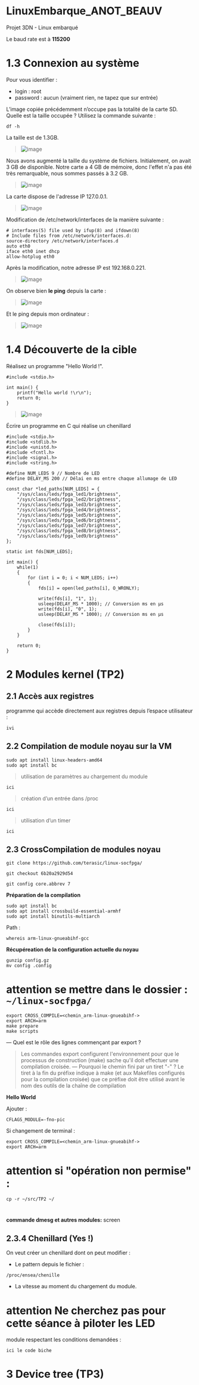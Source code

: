 # LinuxEmbarque_ANOT_BEAUV
Projet 3DN - Linux embarqué

Le baud rate est à **115200**
# **1.3 Connexion au système**
Pour vous identifier :
  * login : root
  * password : aucun (vraiment rien, ne tapez que sur entrée)
    
L’image copiée précédemment n’occupe pas la totalité de la carte SD. 
Quelle est la taille occupée ? Utilisez la commande suivante :
```
df -h
```
La taille est de 1.3GB.

> ![image](https://github.com/user-attachments/assets/eb16d2da-06b8-4309-a20d-f0d9bd283e2d)

Nous avons augmenté la taille du système de fichiers. Initialement, on avait 3 GB de disponible. Notre carte a 4 GB de mémoire, donc l'effet n'a pas été très remarquable, nous sommes passés à 3.2 GB.

> ![image](https://github.com/user-attachments/assets/c782e170-60bb-4777-8841-f2b63583a6b1)


La carte dispose de l'adresse IP 127.0.0.1.

> ![image](https://github.com/user-attachments/assets/1fff7dbf-9396-4703-bc70-93319a9d9706)


Modification de /etc/network/interfaces de la manière suivante :
```
# interfaces(5) file used by ifup(8) and ifdown(8)
# Include files from /etc/network/interfaces.d:
source-directory /etc/network/interfaces.d
auto eth0
iface eth0 inet dhcp
allow-hotplug eth0
```
Après la modification, notre adresse IP est 192.168.0.221.

> ![image](https://github.com/user-attachments/assets/f7f5e4dd-8efd-4623-a649-e4771ec72d2e)

On observe bien **le ping** depuis la carte : 

> ![image](https://github.com/user-attachments/assets/ca4338f8-653a-4fe9-9f8d-2e0e6db43488)

Et le ping depuis mon ordinateur :

> ![image](https://github.com/user-attachments/assets/572bc063-2abd-4962-a25d-d84345994814)


# **1.4 Découverte de la cible**

Réalisez un programme "Hello World !".

```
#include <stdio.h>

int main() {
    printf("Hello world !\r\n");
    return 0;
}
```


> ![image](https://github.com/user-attachments/assets/d8a232d4-4bec-4603-8067-39b1af85cdfe)



Écrire un programme en C qui réalise un chenillard
```
#include <stdio.h>
#include <stdlib.h>
#include <unistd.h>
#include <fcntl.h>
#include <signal.h>
#include <string.h>

#define NUM_LEDS 9 // Nombre de LED
#define DELAY_MS 200 // Délai en ms entre chaque allumage de LED

const char *led_paths[NUM_LEDS] = {
    "/sys/class/leds/fpga_led1/brightness",
    "/sys/class/leds/fpga_led2/brightness",
    "/sys/class/leds/fpga_led3/brightness",
    "/sys/class/leds/fpga_led4/brightness",
    "/sys/class/leds/fpga_led5/brightness",
    "/sys/class/leds/fpga_led6/brightness",
    "/sys/class/leds/fpga_led7/brightness",
    "/sys/class/leds/fpga_led8/brightness",
    "/sys/class/leds/fpga_led9/brightness"
};

static int fds[NUM_LEDS];

int main() {
    while(1)
    {
       	for (int i = 0; i < NUM_LEDS; i++)
       	{
       		fds[i] = open(led_paths[i], O_WRONLY);
       
       		write(fds[i], "1", 1);
       		usleep(DELAY_MS * 1000); // Conversion ms en µs
       		write(fds[i], "0", 1);
       		usleep(DELAY_MS * 1000); // Conversion ms en µs
       
       		close(fds[i]);
       	}
    }

    return 0;
}
```


# 2 Modules kernel (TP2)

## 2.1 Accès aux registres

programme qui accède directement aux registres depuis l’espace utilisateur :
```
ivi
```
## 2.2 Compilation de module noyau sur la VM
```
sudo apt install linux-headers-amd64
sudo apt install bc
```
> utilisation de paramètres au chargement du module
```
ici
```
> création d’un entrée dans /proc
```
ici
```
> utilisation d’un timer
```
ici
```

## 2.3 CrossCompilation de modules noyau

```
git clone https://github.com/terasic/linux-socfpga/
```
```
git checkout 6b20a2929d54
```
```
git config core.abbrev 7
```
**Préparation de la compilation**
```
sudo apt install bc
sudo apt install crossbuild-essential-armhf
sudo apt install binutils-multiarch
```
Path :
```
whereis arm-linux-gnueabihf-gcc
```
**Récupéreation de la configuration actuelle du noyau**
```
gunzip config.gz
mv config .config
```
# attention se mettre dans le dossier : ```~/linux-socfpga/```
```
export CROSS_COMPILE=<chemin_arm-linux-gnueabihf->
export ARCH=arm
make prepare
make scripts
```

— Quel est le rôle des lignes commençant par export ?
>Les commandes export configurent l'environnement pour que le processus de construction (make) sache qu'il doit effectuer une compilation croisée.
— Pourquoi le chemin fini par un tiret "-" ?
>Le tiret à la fin du préfixe indique à make (et aux Makefiles configurés pour la compilation croisée) que ce préfixe doit être utilisé avant le nom des outils de la chaîne de compilation

**Hello World**

Ajouter :
```
CFLAGS_MODULE=-fno-pic
```
Si changement de terminal : 
```
export CROSS_COMPILE=<chemin_arm-linux-gnueabihf->
export ARCH=arm
```
# attention si "opération non permise" :
```
cp -r ~/src/TP2 ~/
```
#
**commande dmesg et autres modules:**
screen

## 2.3.4 Chenillard (Yes !)
On veut créer un chenillard dont on peut modifier :
* Le pattern depuis le fichier :
```
/proc/ensea/chenille
```
* La vitesse au moment du chargement du module.

# attention **Ne cherchez pas pour cette séance à piloter les LED**

module respectant les conditions demandées :
```
ici le code biche
```



# 3 Device tree (TP3)
